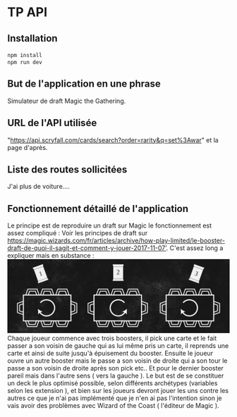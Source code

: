 # TP API

## Installation

```
npm install
npm run dev
```

## But de l'application en une phrase

Simulateur de draft Magic the Gathering.

## URL de l'API utilisée

"https://api.scryfall.com/cards/search?order=rarity&q=set%3Awar" et la page d'après.

## Liste des routes sollicitées

J'ai plus de voiture....

## Fonctionnement détaillé de l'application

Le principe est de reproduire un draft sur Magic le fonctionnement est assez compliqué :
Voir les principes de draft sur https://magic.wizards.com/fr/articles/archive/how-play-limited/le-booster-draft-de-quoi-il-sagit-et-comment-y-jouer-2017-11-07’. C'est assez long a expliquer mais en
substance :
![Plan draft](Plan_Draft.png)
Chaque joueur commence avec trois boosters, il pick une carte et le fait passer a son voisin de
gauche qui as lui même pris un carte, il reprends une carte et ainsi de suite jusqu'à épuisement du booster.
Ensuite le joueur ouvre un autre booster mais le passe a son voisin de droite qui a son tour le passe a son voisin de droite
après son pick etc..
Et pour le dernier booster pareil mais dans l'autre sens ( vers la gauche ).
Le but est de se constituer un deck le plus optimisé possible, selon différents archétypes (variables selon les extension ),
et bien sur les joueurs devront jouer les uns contre les autres ce que je n'ai pas implémenté que je n'en ai pas l'intention
sinon je vais avoir des problèmes avec Wizard of the Coast ( l'éditeur de Magic ).
